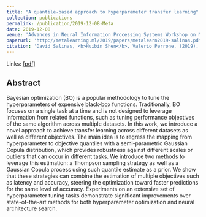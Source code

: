 ```yaml
---
title: "A quantile-based approach to hyperparameter transfer learning"
collection: publications
permalink: /publication/2019-12-08-Meta
date: 2019-12-08
venue: 'Advances in Neural Information Processing Systems Workshop on Meta-Learning'
paperurl: 'http://metalearning.ml/2019/papers/metalearn2019-salinas.pdf'
citation: 'David Salinas, <b>Huibin Shen</b>, Valerio Perrone. (2019). &quot;A quantile-based approach to hyperparameter transfer learning&quot; <i>Advances in Neural Information Processing Systems Workshop on Meta-Learning</i>'
---
```



Links: [[pdf]](http://metalearning.ml/2019/papers/metalearn2019-salinas.pdf)


## Abstract

Bayesian optimization (BO) is a popular methodology to tune the hyperparameters of expensive black-box functions. Traditionally, BO focuses on a single task at a time and is not designed to leverage information from related functions, such as tuning performance objectives of the same algorithm across multiple datasets. In this work, we introduce a novel approach to achieve transfer learning across different datasets as well as different objectives. The main idea is to regress the mapping from hyperparameter to objective quantiles with a semi-parametric Gaussian Copula distribution, which provides robustness against different scales or outliers that can occur in different tasks. We introduce two methods to leverage this estimation: a Thompson sampling strategy as well as a Gaussian Copula process using such quantile estimate as a prior. We show that these strategies can combine the estimation of multiple objectives such as latency and accuracy, steering the optimization toward faster predictions for the same level of accuracy. Experiments on an extensive set of hyperparameter tuning tasks demonstrate significant improvements over state-of-the-art methods for both hyperparameter optimization and neural architecture search.
